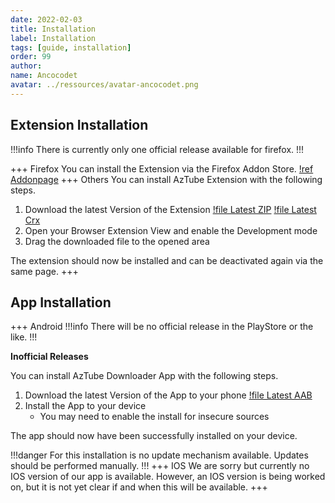 ```yaml
---
date: 2022-02-03
title: Installation
label: Installation
tags: [guide, installation]
order: 99
author:
name: Ancocodet
avatar: ../ressources/avatar-ancocodet.png
---
```


## Extension Installation
!!!info
There is currently only one official release available for firefox.
!!!

+++ Firefox
You can install the Extension via the Firefox Addon Store.
[!ref Addonpage](https://addons.mozilla.org/firefox/addon/aztube-downloader/)
+++ Others
You can install AzTube Extension with the following steps.

1. Download the latest Version of the Extension
   [!file Latest ZIP](https://github.com/Abstractolotl/aztube-extension/releases/download/1.1/aztube-extension.zip)
   [!file Latest Crx](https://github.com/Abstractolotl/aztube-extension/releases/download/1.1/aztube-extension.crx)
2. Open your Browser Extension View and enable the Development mode
3. Drag the downloaded file to the opened area

The extension should now be installed and can be deactivated again via the same page.
+++

## App Installation

+++ Android
!!!info
There will be no official release in the PlayStore or the like.
!!!

**Inofficial Releases**

You can install AzTube Downloader App with the following steps.

1. Download the latest Version of the App to your phone
   [!file Latest AAB](https://github.com/Abstractolotl/aztube-app/releases/download/1.2.0/aztube.aab)
2. Install the App to your device
    - You may need to enable the install for insecure sources

The app should now have been successfully installed on your device.

!!!danger
For this installation is no update mechanism available. Updates should be performed manually.
!!!
+++ IOS
We are sorry but currently no IOS version of our app is available.
However, an IOS version is being worked on, but it is not yet clear if and when this will be available.
+++
